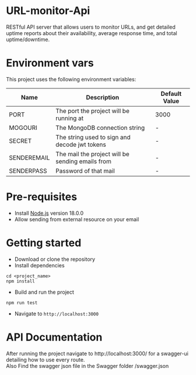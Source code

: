 # URL-monitor-Api
RESTful API server that allows users to monitor URLs, and get detailed uptime reports about their availability, average response time, and total uptime/downtime.

# Environment vars
This project uses the following environment variables:

| Name                          | Description                         | Default Value                                  |
| ----------------------------- | ------------------------------------| -----------------------------------------------|
|PORT           | The port the project will be running at          | 3000      |
|MOGOURI           | The MongoDB connection string           | -     |
|SECRET           | The string used to sign and decode jwt tokens           | -      |
|SENDEREMAIL           | The mail the project will be sending emails from          | -     |
|SENDERPASS           | Password of that mail           | -     |


# Pre-requisites
- Install [Node.js](https://nodejs.org/en/) version 18.0.0
- Allow sending from external resource on your email

# Getting started
- Download or clone the repository
- Install dependencies
```
cd <project_name>
npm install
```
- Build and run the project
```
npm run test
```
- Navigate to `http://localhost:3000`

# API Documentation
  After running the project navigate to  http://localhost:3000/ for a swagger-ui detailing how to use every route.<br>
Also Find the swagger json file in the Swagger folder /swagger.json
